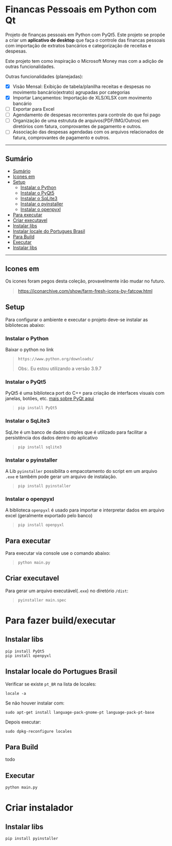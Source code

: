 # Financas Pessoais em Python com Qt

Projeto de finanças pessoais em Python com PyQt5.
Este projeto se propõe a criar um **aplicativo de desktop** que faça o controle das financas pessoais com importação de extratos bancários e categorização de receitas e despesas.

Este projeto tem como inspiração o Microsoft Money mas com a adição de outras funcionalidades.

Outras funcionalidades (planejadas):

- [x] Visão Mensal: Exibição de tabela/planilha receitas e despesas no movimento bancário(extrato) agrupadas por categorias
- [x] Importar Lançamentos: Importação de XLS/XLSX com movimento bancário
- [ ] Exportar para Excel
- [ ] Agendamento de despesas recorrentes para controle do que foi pago
- [ ] Organização de uma estrututa de arquivos(PDF/IMG/Outros) em diretórios com fatura, comprovantes de pagamento e outros.
- [ ] Associação das despesas agendadas com os arquivos relacionados de fatura, comprovantes de pagamento e outros.

---

## <a name='Sumrio'></a>Sumário
<!-- vscode-markdown-toc -->
* [Sumário](#Sumrio)
* [Icones em](#Iconesem)
* [Setup](#Setup)
	* [Instalar o Python](#InstalaroPython)
	* [Instalar o PyQt5](#InstalaroPyQt5)
	* [Instalar o SqLite3](#InstalaroSqLite3)
	* [Instalar o pyinstaller](#Instalaropyinstaller)
	* [Instalar o openpyxl](#Instalaroopenpyxl)
* [Para executar](#Paraexecutar)
* [Criar executavel](#Criarexecutavel)
* [Instalar libs](#Instalarlibs)
* [Instalar locale do Portugues Brasil](#InstalarlocaledoPortuguesBrasil)
* [Para Build](#ParaBuild)
* [Executar](#Executar)
* [Instalar libs](#Instalarlibs-1)

<!-- vscode-markdown-toc-config
	numbering=false
	autoSave=true
	/vscode-markdown-toc-config -->
<!-- /vscode-markdown-toc -->

---

## <a name='Iconesem'></a>Icones em
Os icones foram pegos desta coleção, provavelmente irão mudar no futuro.

> https://iconarchive.com/show/farm-fresh-icons-by-fatcow.html

## <a name='Setup'></a>Setup
Para configurar o ambiente e executar o projeto deve-se instalar as bibliotecas abaixo:

### <a name='InstalaroPython'></a>Instalar o Python
Baixar o python no link

> `https://www.python.org/downloads/`
>
> Obs:. Eu estou utilizando a versão 3.9.7

### <a name='InstalaroPyQt5'></a>Instalar o PyQt5
PyQt5 é uma biblioteca port do C++ para criação de interfaces visuais com janelas, botões, etc.
[mais sobre PyQt aqui](https://realpython.com/python-pyqt-gui-calculator/#understanding-pyqt)

> `pip install PyQt5`

### <a name='InstalaroSqLite3'></a>Instalar o SqLite3
SqLite é um banco de dados simples que é utilizado para facilitar a persistência dos dados dentro do aplicativo
> 
> `pip install sqlite3`

### <a name='Instalaropyinstaller'></a>Instalar o pyinstaller
A Lib `pyinstaller` possibilita o empacotamento do script em um arquivo `.exe` e também pode gerar um arquivo de instalação.

> `pip install pyinstaller`
 
### <a name='Instalaroopenpyxl'></a>Instalar o openpyxl
A biblioteca `openpyxl` é usado para importar e interpretar dados em arquivo excel (geralmente exportado pelo banco)

> `pip install openpyxl`

## <a name='Paraexecutar'></a>Para executar
Para executar via console use o comando abaixo:

> `python main.py`
 
## <a name='Criarexecutavel'></a>Criar executavel
Para gerar um arquivo executável(`.exe`) no diretório `/dist`:
>`pyinstaller main.spec`

# Para fazer build/executar

## <a name='Instalarlibs'></a>Instalar libs
```
pip install PyQt5
pip install openpyxl
```
## <a name='InstalarlocaledoPortuguesBrasil'></a>Instalar locale do Portugues Brasil

Verificar se existe ```pt_BR``` na lista de locales:
```
locale -a
```
Se não houver instalar com:
```
sudo apt-get install language-pack-gnome-pt language-pack-pt-base
```
Depois executar:
```
sudo dpkg-reconfigure locales
```
## <a name='ParaBuild'></a>Para Build
todo

## <a name='Executar'></a>Executar
```
python main.py
```

# Criar instalador
## <a name='Instalarlibs-1'></a>Instalar libs
```
pip install pyinstaller
```
